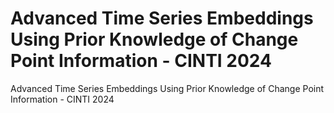 # Advanced Time Series Embeddings Using Prior Knowledge of Change Point Information - CINTI 2024
Advanced Time Series Embeddings Using Prior Knowledge of Change Point Information - CINTI 2024
